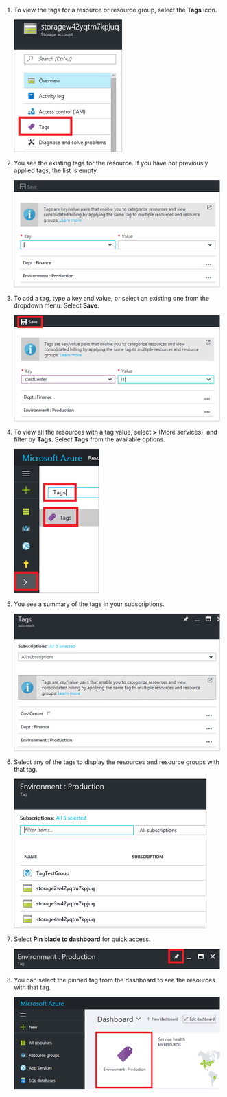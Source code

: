 1. To view the tags for a resource or resource group, select the **Tags** icon. 
   
     ![Select tags on resource and resource group blades](./media/resource-manager-tag-resources/select-tag-icon.png)
     
2. You see the existing tags for the resource. If you have not previously applied tags, the list is empty. 

     ![Show existing tags on resource and resource group blades](./media/resource-manager-tag-resources/existing-tags.png)
     
3. To add a tag, type a key and value, or select an existing one from the dropdown menu. Select **Save**.

     ![Add new tag](./media/resource-manager-tag-resources/tag-resources.png)
3. To view all the resources with a tag value, select **>** (More services), and filter by **Tags**. Select **Tags** from the available options.

   
     ![Find tags via the Browse hub](./media/resource-manager-tag-resources/browse-tags.png)
     
4. You see a summary of the tags in your subscriptions.
   
     ![Show all tags](./media/resource-manager-tag-resources/tag-taxonomy.png)
     
5. Select any of the tags to display the resources and resource groups with that tag.
   
     ![Show tagged resources](./media/resource-manager-tag-resources/show-tagged-resources.png)
     
6. Select **Pin blade to dashboard** for quick access.
   
     ![Pin tags to the Dashboard](./media/resource-manager-tag-resources/pin-tag.png)
     
7. You can select the pinned tag from the dashboard to see the resources with that tag.

     ![Pin tags to the Dashboard](./media/resource-manager-tag-resources/show-pinned-tag.png)
     